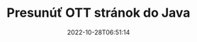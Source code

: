 ---
############################# Static ############################
layout: "auto-gen-merger"
date: 2022-10-28T06:51:14
draft: false
otherformats: pps ppsx ppt pptx rtf tex vdx vsdm vsdx vssm vssx vstm vstx vsx vtx xlam

############################# Head ############################
head_title: "Presunúť OTT stránok v Java"
head_description: "Presuňte stránky v rámci dokumentu OTT v Java na ľubovoľnú pozíciu pomocou rozhrania API na zlúčenie dokumentov."

############################# Header ############################
title: "Presunúť OTT stránok do Java"
description: "Presuňte OTT stránky pomocou niekoľkých riadkov kódu Java."
bg_image: "https://cms.admin.containerize.com/templates/aspose/App_Themes/V3/images/bg/header1.png"
bg_overlay: false
button:
    enable: true
    icon: "fas fa-arrow-down"
    label: "Stiahnite si bezplatnú skúšobnú verziu"
    link: "https://downloads.groupdocs.com/merger/java"

############################# SubMenu ############################
submenu:
    enable: true

    left:
        img_alt: "GroupDocs.Merger for Java"
        image: "https://cms.admin.containerize.com/templates/groupdocs/images/product-logos/90x90-noborder/groupdocs-merger-java.png"
        product: "GroupDocs.Merger"
        platform: "Java"

    middle:
        button:

            # button loop
            - link: "https://apireference.groupdocs.com/merger/java"
              text: "Referencia API"

            # button loop
            - link: "https://github.com/groupdocs-merger"
              text: "Príklady kódov"

            # button loop
            - link: "https://products.groupdocs.app/merger/family"
              text: "Živé ukážky"

            # button loop
            - link: "https://purchase.groupdocs.com/pricing/merger/java"
              text: "Stanovenie cien"

    right:
        link_download: "https://downloads.groupdocs.com/merger"
        link_learn: "https://docs.groupdocs.com/merger/java"
        link_buy: "https://purchase.groupdocs.com"

############################# About ############################
about:
    enable: true
    title: "O GroupDocs.Merger for Java API"
    content: |
        [GroupDocs.Merger for Java](/sk/merger/java/) ponúka jednoduché riešenie na bezpečné zlúčenie a rozdelenie medzi širokou škálou formátov dokumentov vrátane PDF, Microsoft Office (Word, Excel, PowerPoint , OneNote), OpenDocument, HTML, obrázky a mnoho ďalších v aplikáciách Java. Pridaním iba niekoľkých riadkov kódu vykonajte niekoľko operácií s dokumentom, ako je presunutie, odstránenie, otočenie, výmena, extrahovanie alebo zmena orientácie strán v dokumentoch. Rozhranie API na zlučovanie dokumentov tiež podporuje zobrazenie náhľadu stránok dokumentu ako obrázka na analýzu štruktúry dokumentu, formátovania a obsahu na stránke.
        
        GroupDocs.Merger API je správnou voľbou pre podnikové riešenia, ktoré vyžadujú funkcie na presúvanie stránok súborov. Tieto rozhrania API sú dobre podporované na všetkých hlavných operačných systémoch a platformách vrátane J2SE 7.0 (1.7), J2SE 8.0 (1.8), Java 10.

############################# Steps ############################
steps:
    enable: true
    title_left: "Presunúť OTT strán súboru v Java"
    content_left: |
        [GroupDocs.Merger for Java](/sk/merger/java/) uľahčuje vývojárom Java presúvať stránky v rámci súboru OTT implementáciou niekoľkých jednoduchých krokov .
        
        * Inicializujte **MoveOptions** a zadajte aktuálne a nové čísla strán.
        * Vytvorte novú inštanciu **Merger** a zadajte cestu zdrojového dokumentu ako parameter konštruktora.
        * Zavolajte na **movePage** a odovzdajte objekt **MoveOptions**.
        * Zavolajte **Save** a zadajte cestu k súboru na uloženie výsledného dokumentu.

    title_right: "Požiadavky na systém"
    content_right: |
        Rozhrania API GroupDocs.Merger for Java sú podporované na všetkých hlavných platformách a operačných systémoch. Pred spustením nižšie uvedeného kódu sa uistite, že máte vo svojom systéme nainštalované nasledujúce predpoklady.

        * Operačné systémy: Microsoft Windows, Linux, MacOS
        * Vývojové prostredia: NetBeans, IntelliJ IDEA, Eclipse
        * Rámce: J2SE 7.0 (1.7), J2SE 8.0 (1.8), Java 10
        * Stiahnite si najnovšiu verziu GroupDocs.Merger for Java z [Maven](https://repository.groupdocs.com/webapp/#/artifacts/browse/tree/General/repo/com/groupdocs/groupdocs-merger)
         
    code: |
     {{% merger/additional-styles %}}
     {{< merger/code-merger title="Ako presunúť stránky súboru OTT pomocou vzorového kódu Java">}}

        ```java    
        // Presuňte stránky súboru OTT pomocou rozhrania GroupDocs.Merger API
        int pageNumber = 6;
        int newPageNumber = 1;

        // Inicializujte triedu MoveOptions, aby ste určili aktuálne a nové čísla strán
        MoveOptions moveOptions = new MoveOptions(pageNumber, newPageNumber);

        // Okamžité zlúčenie so vstupným dokumentom OTT
        Merger merger = new Merger("input.ott");

        // Zavolajte metódu movePage a odovzdajte jej objekt MoveOptions
        merger.movePage(moveOptions);
    
        // Zavolajte metódu uloženia a zadajte požadovanú cestu k súboru na uloženie výstupného dokumentu
        merger.save("output.ott");
        ```
     {{< /merger/code-merger >}}

############################# Demos ############################
demos:
    enable: true
    title: "Živé ukážky – Presuňte OTT stránok online"
    content: |
       Presuňte stránky súboru OTT hneď teraz na webovej lokalite [GroupDocs.Merger Live Demos](https://products.groupdocs.app/splitter/move-pages/ott).
       Živá ukážka má nasledujúce výhody.
        
############################# About Formats ############################
about_formats:
    enable: true

############################# More Formats ############################
more_formats:
    enable: true
    title: "Presunúť strany iných formátov dokumentov"
    content: |
        API na zlúčenie a rozdelenie dokumentov Java pre formáty súborov a obrázky. Presuňte niektoré z populárnych formátov súborov, ako je uvedené nižšie.

############################# Back to top ###############################
back_to_top:
    enable: true
---